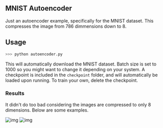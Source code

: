 ## MNIST Autoencoder

Just an autoencoder example, specifically for the MNIST dataset.
This compresses the image from 786 dimmensions down to 8.

## Usage
```python
>>> python autoencoder.py
```

This will automatically download the MNIST dataset. Batch size is set to 1000 so you might want to change it depending on your system.
A checkpoint is included in the `checkpoint` folder, and will automatically be loaded upon running. To train your own, delete the checkpoint.

### Results

It didn't do too bad considering the images are compressed to only 8 dimensions. Below are some examples.

![img](http://i.imgur.com/Qa6HfhT.png) ![img](http://i.imgur.com/EGekJBm.png)


